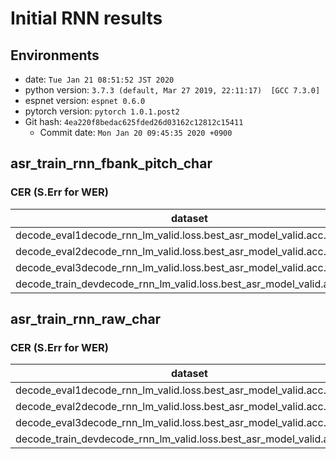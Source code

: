 <!-- Generated by scripts/utils/show_asr_result.sh -->
# Initial RNN results
## Environments
- date: `Tue Jan 21 08:51:52 JST 2020`
- python version: `3.7.3 (default, Mar 27 2019, 22:11:17)  [GCC 7.3.0]`
- espnet version: `espnet 0.6.0`
- pytorch version: `pytorch 1.0.1.post2`
- Git hash: `4ea220f8bedac625fded26d03162c12812c15411`
  - Commit date: `Mon Jan 20 09:45:35 2020 +0900`

## asr_train_rnn_fbank_pitch_char
### CER (S.Err for WER)

|dataset|Snt|Wrd|Corr|Sub|Del|Ins|Err|S.Err|
|---|---|---|---|---|---|---|---|---|
|decode_eval1decode_rnn_lm_valid.loss.best_asr_model_valid.acc.best|1272|43897|89.3|7.4|3.3|1.7|12.4|70.8|
|decode_eval2decode_rnn_lm_valid.loss.best_asr_model_valid.acc.best|1292|43623|91.9|5.8|2.3|1.1|9.2|69.3|
|decode_eval3decode_rnn_lm_valid.loss.best_asr_model_valid.acc.best|1385|28225|90.9|6.6|2.5|2.1|11.2|56.2|
|decode_train_devdecode_rnn_lm_valid.loss.best_asr_model_valid.acc.best|4000|151519|91.3|6.3|2.4|1.4|10.1|69.8|

## asr_train_rnn_raw_char
### CER (S.Err for WER)

|dataset|Snt|Wrd|Corr|Sub|Del|Ins|Err|S.Err|
|---|---|---|---|---|---|---|---|---|
|decode_eval1decode_rnn_lm_valid.loss.best_asr_model_valid.acc.best|1272|43897|88.8|8.2|3.0|2.0|13.2|72.2|
|decode_eval2decode_rnn_lm_valid.loss.best_asr_model_valid.acc.best|1292|43623|91.5|6.3|2.2|1.4|9.8|70.9|
|decode_eval3decode_rnn_lm_valid.loss.best_asr_model_valid.acc.best|1385|28225|90.4|7.3|2.3|2.4|12.0|58.4|
|decode_train_devdecode_rnn_lm_valid.loss.best_asr_model_valid.acc.best|4000|151519|90.7|7.0|2.3|1.6|10.9|71.5|